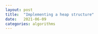 ```yaml
---
layout: post
title:  "Implementing a heap structure"
date:   2021-06-09
categories: algorithms
---
```



